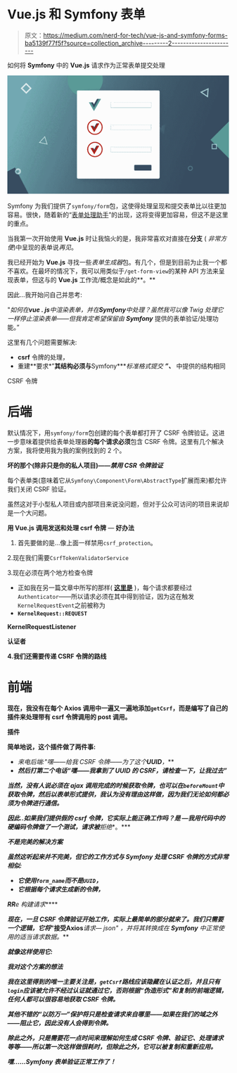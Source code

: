 # Vue.js 和 Symfony 表单

> 原文：<https://medium.com/nerd-for-tech/vue-js-and-symfony-forms-ba5139f77f5f?source=collection_archive---------2----------------------->

如何将 **Symfony** 中的 **Vue.js** 请求作为正常表单提交处理

![](img/7efedfcc1fc3fd4f7b961adf7512f4f7.png)

Symfony 为我们提供了`symfony/form`包，这使得处理呈现和提交表单比以往更加容易。很快，随着新的“[表单处理助手](https://symfony.com/blog/new-in-symfony-5-3-form-handler-helper)”的出现，这将变得更加容易，但这不是这里的重点。

当我第一次开始使用 **Vue.js** 时让我恼火的是，我非常喜欢对直接在**分支** ( *非常方便*)中呈现的表单说*再见*。

我已经开始为 **Vue.js** 寻找一些*表单生成器*包。有几个，但是到目前为止我一个都不喜欢。在最坏的情况下，我可以用类似于`/get-form-view`的某种 API 方法来呈现表单，但这与的 **Vue.js** 工作流/概念是如此的**。**

因此...我开始问自己并思考:

"*如何在****vue . js****中渲染表单，并在****Symfony****中处理？虽然我可以像 Twig 处理它一样停止渲染表单——但我肯定希望保留由* ***Symfony*** 提供的表单验证/处理功能。”

这里有几个问题需要解决:

*   **csrf** 令牌的处理，
*   重建**要求*”****其结构必须与****Symfony****标准格式提交* ***”、*** 中提供的结构相同

CSRF 令牌

# **后端**

默认情况下，用`symfony/form`包创建的每个表单都打开了 CSRF 令牌验证。这进一步意味着提供给表单处理器**的每个请求必须**包含 CSRF 令牌。这里有几个解决方案，我将使用我为我的案例找到的 2 个。

**坏的那个(除非只是你的私人项目)——*禁用 CSR 令牌验证***

每个表单类(意味着它从`Symfony\Component\Form\AbstractType`扩展而来)都允许我们关闭 CSRF 验证。

虽然这对于小型私人项目或内部项目来说没问题，但对于公众可访问的项目来说却是一个大问题。

**用 Vue.js 调用发送和处理 csrf 令牌** — **好办法**

1.  首先要做的是…像上面一样禁用`csrf_protection`。

2.现在我们需要`CsrfTokenValidatorService`

3.现在必须在两个地方检查令牌

*   正如我在另一篇文章中所写的那样( [**这里是**](/@Volmarg/vue-js-and-symfony-user-authentication-19ca983126d) )，每个请求都要经过`Authenticator`——所以请求必须在其中得到验证，因为这在触发`KernelRequestEvent`之前被称为
*   **`KernelRequest::REQUEST`**

****KernelRequestListener****

****认证者****

**4.我们还需要传递 CSRF 令牌的路线**

# **前端**

**现在，我没有在每个 **Axios** 调用中一遍又一遍地添加`getCsrf`，而是编写了自己的插件来处理带有 csrf 令牌调用的 post 调用。**

****插件****

**简单地说，这个插件做了两件事:**

*   **来电后端:"*嘿——给我 CSRF 令牌——为了这个****UUID****，***
*   ***然后打第二个电话“*嘿——我拿到了 UUID 的 CSRF，请检查一下，让我过去”****

***当然，没有人说必须在 ajax 调用完成的时候获取令牌，也可以在`beforeMount`中获取令牌，然后以表单形式提供，我认为没有理由这样做，因为我们无论如何都必须为令牌进行通信。***

***因此..如果我们提供假的 csrf 令牌，它实际上能正确工作吗？**是** —我用代码中的硬编码令牌做了一个测试，请求被**拒绝**。***

*****不是完美的解决方案*****

***虽然这听起来并不完美，但它的工作方式与 Symfony 处理 CSRF 令牌的方式非常相似:***

*   ***它使用`form_name`而不是`UUID`，***
*   ***它根据每个请求生成新的令牌，***

***RR**e 构建请求*****

***现在，一旦 CSRF 令牌验证开始工作，实际上最简单的部分就来了。我们只需要一个逻辑，它将*"接受****Axios****请求— json"* ，并将其转换成在 **Symfony** 中正常使用的适当请求数据。***

***就像这样使用它:***

*****我对这个方案的想法*****

***我在这里得到的唯一主要关注是，`getCsrf`路线应该隐藏在认证之后，并且只有`login`应该被允许不经过认证就通过它，否则根据“*伪造形式*”和复制的前端逻辑，任何人都可以很容易地获取 CSRF 令牌。***

***其他不错的“以防万一”保护将只是检查请求来自哪里——如果在我们的域之外——阻止它，因此没有人会得到令牌。***

***除此之外，只是需要花一点时间来理解如何生成 CSRF 令牌、验证它、处理请求等等——所以第一次这样做很耗时，但除此之外，它可以被复制和重新应用。***

***嘿……Symfony 表单验证正常工作了！***